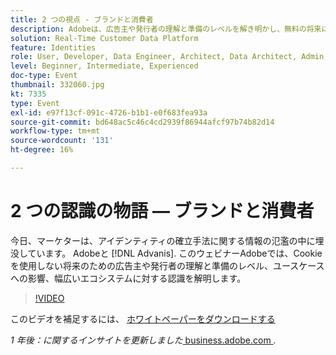 ```yaml
---
title: 2 つの視点 - ブランドと消費者
description: Adobeは、広告主や発行者の理解と準備のレベルを解き明かし、無料の将来に対する理解と対応、ユースケースへの影響、広範なエコシステムに対する広告主や発行者の認識を広げます。
solution: Real-Time Customer Data Platform
feature: Identities
role: User, Developer, Data Engineer, Architect, Data Architect, Admin, Leader
level: Beginner, Intermediate, Experienced
doc-type: Event
thumbnail: 332060.jpg
kt: 7335
type: Event
exl-id: e97f13cf-091c-4726-b1b1-e0f683fea93a
source-git-commit: bd648ac5c46c4cd2939f86944afcf97b74b82d14
workflow-type: tm+mt
source-wordcount: '131'
ht-degree: 16%

---
```


# 2 つの認識の物語 — ブランドと消費者

今日、マーケターは、アイデンティティの確立手法に関する情報の氾濫の中に埋没しています。 Adobeと [!DNL Advanis]. このウェビナーAdobeでは、Cookie を使用しない将来のための広告主や発行者の理解と準備のレベル、ユースケースへの影響、幅広いエコシステムに対する認識を解明します。

>[!VIDEO](https://video.tv.adobe.com/v/332060/?quality=12&learn=on)

このビデオを補足するには、 [ホワイトペーパーをダウンロードする](./../assets/whitepaper-a-tale-of-two-perceptions.pdf)

*1 年後：に関するインサイトを更新しました*<a href="https://business.adobe.com/blog/perspectives/a-tale-of-two-perceptions-readiness-for-a-cookieless-future"> business.adobe.com </a>*.*
